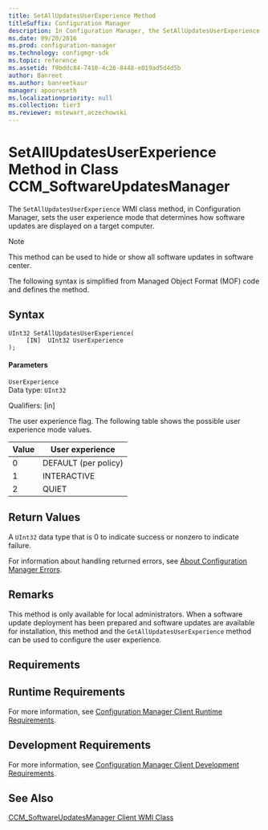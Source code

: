 ```yaml
---
title: SetAllUpdatesUserExperience Method
titleSuffix: Configuration Manager
description: In Configuration Manager, the SetAllUpdatesUserExperience WMI class method sets the user experience mode that determines how software updates are displayed on a target computer.
ms.date: 09/20/2016
ms.prod: configuration-manager
ms.technology: configmgr-sdk
ms.topic: reference
ms.assetid: f9bddc84-7410-4c26-8448-e019ad5d4d5b
author: Banreet
ms.author: banreetkaur
manager: apoorvseth
ms.localizationpriority: null
ms.collection: tier3
ms.reviewer: mstewart,aczechowski
---
```

# SetAllUpdatesUserExperience Method in Class CCM_SoftwareUpdatesManager
The `SetAllUpdatesUserExperience` WMI class method, in Configuration Manager, sets the user experience mode that determines how software updates are displayed on a target computer.  

> [!NOTE]
>  This method can be used to hide or show all software updates in software center.  

 The following syntax is simplified from Managed Object Format (MOF) code and defines the method.  

## Syntax  

```  
UInt32 SetAllUpdatesUserExperience(  
     [IN]  UInt32 UserExperience  
);  
```  

#### Parameters  
 `UserExperience`  
 Data type: `UInt32`  

 Qualifiers: [in]  

 The user experience flag. The following table shows the possible user experience mode values.  

|Value|User experience|  
|-----------|---------------------|  
|0|DEFAULT (per policy)|  
|1|INTERACTIVE|  
|2|QUIET|  

## Return Values  
 A `UInt32` data type that is 0 to indicate success or nonzero to indicate failure.  

 For information about handling returned errors, see [About Configuration Manager Errors](../../../../../develop/core/understand/about-configuration-manager-errors.md).  

## Remarks  
 This method is only available for local administrators. When a software update deployment has been prepared and software updates are available for installation, this method and the `GetAllUpdatesUserExperience` method can be used to configure the user experience.  

## Requirements  

## Runtime Requirements  
 For more information, see [Configuration Manager Client Runtime Requirements](../../../../../develop/core/reqs/client-runtime-requirements.md).  

## Development Requirements  
 For more information, see [Configuration Manager Client Development Requirements](../../../../../develop/core/reqs/client-development-requirements.md).  

## See Also  
 [CCM_SoftwareUpdatesManager Client WMI Class](../../../../../develop/reference/core/clients/sdk/ccm_softwareupdatesmanager-client-wmi-class.md)
